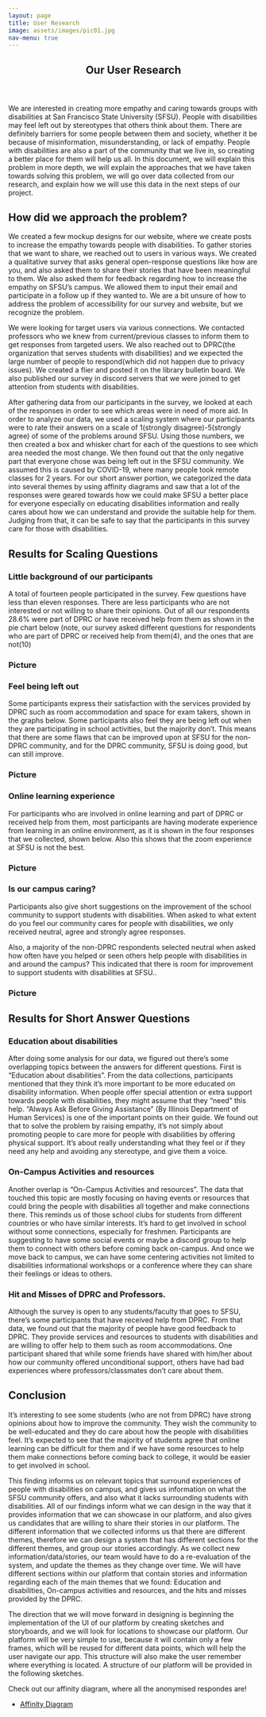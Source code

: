 ```yaml
---
layout: page
title: User Research
image: assets/images/pic01.jpg
nav-menu: true
---
```


<!-- Main -->
<div id="main" class="alt">

<!-- One -->
<section id="one">
	<div class="inner">
		<header class="major">
			<h1>Our User Research</h1>
		</header>

<!-- Content -->
<p>We are interested in creating more empathy and caring towards groups with disabilities at San Francisco State University (SFSU). People with disabilities may feel left out by stereotypes that others think about them. There are definitely barriers for some people between them and society, whether it be because of misinformation, misunderstanding, or lack of empathy. People with disabilities are also a part of the community that we live in, so creating a better place for them will help us all. In this document, we will explain this problem in more depth, we will explain  the approaches that we have taken towards solving this problem, we will go over data collected from our research, and explain how we will use this data in the next steps of our project.
</p>
		
<h2 id="content">How did we approach the problem?</h2>
<p>We created a few mockup designs for our website, where we create posts to increase the empathy towards people with disabilities. To gather stories that we want to share, we reached out to users in various ways. We created a qualitative survey that asks general open-response questions like how are you, and also asked them to share their stories that have been meaningful to them. We also asked them for feedback regarding how to increase the empathy on SFSU’s campus. We allowed them to input their email and participate in a follow up if they wanted to. We are a bit unsure of how to address the problem of accessibility for our survey and website, but we recognize the problem.</p>
	
<p>We were looking for target users via various connections. We contacted professors who we knew from current/previous classes to inform them to get responses from targeted users. We also reached out to DPRC(the organization that serves students with disabilities) and we expected the large number of people to respond(which did not happen due to privacy issues). We created a flier and posted it on the library bulletin board. We also published our survey in discord servers that we were joined to get attention from students with disabilities.</p>
		
<p>After gathering data from our participants in the survey, we looked at each of the responses in order to see which areas were in need of more aid. In order to analyze our data, we used a scaling system where our participants were to rate their answers on a scale of 1(strongly disagree)-5(strongly agree) of some of the problems around SFSU. Using those numbers, we then created a box and whisker chart for each of the questions to see which area needed the most change. We then found out that the only negative part that everyone chose was being left out in the SFSU community. We assumed this is caused by COVID-19, where many people took remote classes for 2 years. For our short answer portion, we categorized the data into several themes by using affinity diagrams and saw that a lot of the responses were geared towards how we could make SFSU a better place for everyone especially on educating disabilities information and really cares about how we can understand and provide the suitable help for them. Judging from that, it can be safe to say that the participants in this survey care for those with disabilities.</p>

		
<h2 id="content">Results for Scaling Questions</h2>
		
<div class="row">
	<div class="6u 12u$(small)">
		<h3>Little background of our participants</h3>
		<p>A total of fourteen people participated in the survey. Few questions have less than eleven responses. There are less participants who are not interested or not willing to share their opinions. Out of all our respondents 28.6% were part of DPRC or have received help from them as shown in the pie chart below (note, our survey asked different questions for respondents who are part of DPRC or received help from them(4), and the ones that are not(10)</p>
	</div>
	<div class="6u$ 12u$(small)">
		<h3>Picture</h3>
	</div>
</div>
		
<div class="row">
	<div class="6u 12u$(small)">
		<h3>Feel being left out</h3>
		<p> Some participants express their satisfaction with the services provided by DPRC such as room accommodation and space for exam takers, shown in the graphs below. Some participants also feel they are being left out when they are participating in school activities, but the majority don’t. This means that there are some flaws that can be improved upon at SFSU for the non-DPRC community, and for the DPRC community, SFSU is doing good, but can still improve.</p>
	</div>
	<div class="6u$ 12u$(small)">
		<h3>Picture</h3>
	</div>
</div>
		
<div class="row">
	<div class="6u 12u$(small)">
		<h3>Online learning experience</h3>
		<p>For participants who are involved in online learning and part of DPRC or received help from them, most participants are having moderate experience from learning in an online environment, as it is shown in the four responses that we collected, shown below. Also this shows that the zoom experience at SFSU is not the best.
</p>
	</div>
	<div class="6u$ 12u$(small)">
		<h3>Picture</h3>
	</div>
</div>
		
<div class="row">
	<div class="6u 12u$(small)">
		<h3>Is our campus caring?</h3>
		<p>Participants also give short suggestions on the improvement of the school community to support students with disabilities. When asked to what extent do you feel our community cares for people with disabilities,  we only received neutral, agree and strongly agree responses.</p>
		<p>Also, a majority of the non-DPRC respondents selected neutral when asked how often have you helped or seen others help people with disabilities in and around the campus? This indicated that there is room for improvement to support students with disabilities at SFSU.. </p>
	</div>
	<div class="6u$ 12u$(small)">
		<h3>Picture</h3>
	</div>
</div>
		
<h2 id="content">Results for Short Answer Questions</h2>

<h3>Education about disabilities</h3>
<p>After doing some analysis for our data, we figured out there’s some overlapping topics between the answers for different questions. First is “Education about disabilities”. From the data collections, participants mentioned that they think it’s more important to be more educated on disability information. When people offer special attention or extra support towards people with disabilities, they might assume that they “need” this help. “Always Ask Before Giving Assistance” (By Illinois Department of Human Services) is one of the important points on their guide. We found out that to solve the problem by raising empathy, it’s not simply about promoting people to care more for people with disabilities by offering physical support. It’s about really understanding what they feel or if they need any help and avoiding any stereotype, and give them a voice.</p>

<h3>On-Campus Activities and resources</h3>
<p>Another overlap is “On-Campus Activities and resources”. The data that touched this topic are mostly focusing on having events or resources that could bring the people with disabilities all together and make connections there. This reminds us of those school clubs for students from different countries or who have similar interests. It’s hard to get involved in school without some connections, especially for freshmen. Participants are suggesting to have some social events or maybe a discord group to help them to connect with others before coming back on-campus. And once we move back to campus, we can have some centering activities not limited to disabilities informational workshops or a conference where they can share their feelings or ideas to others.</p>

<h3>Hit and Misses of DPRC and Professors.</h3>
<p>Although the survey is open to any students/faculty that goes to SFSU, there’s some participants that have received help from DPRC. From that data, we found out that the majority of people have good feedback to DPRC. They provide services and resources to students with disabilities and are willing to offer help to them such as room accommodations. One participant shared that while some friends have shared with him/her about how our community offered unconditional support, others have had bad experiences where professors/classmates don’t care about them.</p>

<h2 id="content">Conclusion</h2>
<p>It’s interesting to see some students (who are not from DPRC) have strong opinions about how to improve the community. They wish the community to be well-educated and they do care about how the people with disabilities feel. It’s expected to see that the majority of students agree that online learning can be difficult for them and if we have some resources to help them make connections before coming back to college, it would be easier to get involved in school.</p>
<p>This finding informs us on relevant topics that surround experiences of people with disabilities on campus, and gives us information on what the SFSU community offers, and also what it lacks surrounding students with disabilities. All of our findings inform what we can design in the way that it provides information that we can showcase in our platform, and also gives us candidates that are willing to share their stories in our platform. The different information that we collected informs us that there are different themes, therefore we can design a system that has different sections for the different themes, and group our stories accordingly. As we collect new information/data/stories, our team would have to do a re-evaluation of the system, and update the themes as they change over time. We will have different sections within our platform that contain stories and information regarding each of the main themes that we found: Education and disabilities, On-campus activities and resources, and the hits and misses provided by the DPRC.</p>
<p>The direction that we will move forward in designing is beginning the implementation of the UI of our platform by creating sketches and storyboards, and we will look for locations to showcase our platform. Our platform will be very simple to use, because it will contain only a few frames, which will be reused for different data points, which will help the user navigate our app. This structure will also make the user remember where everything is located. A structure of our platform will be provided in the following sketches.</p>	

</div>
</section>
	
<section id="two">
            <div class="inner">
                <p>Check out our affinity diagram, where all the anonymised respondes are!</p>
                <ul class="actions">
                    <li><a href="[https://hlam9.github.io/CSC642-Project](https://edwin172734.invisionapp.com/freehand/CSC-842-Affinity-Diagram-Ialzwh5mB?dsid_h=774b48d6d1c3d2238e4258a05a72e5e4ca0edb95ed5b4c620f2711176f8d36b0&uid_h=c00f7d05f3ca9d02c0504ea704a92fac60b53f3d2e43d0183831eacbe9a88fef)" class="button next"  target="_blank">Affinity Diagram</a></li>
                </ul>
            </div>
</section>

</div>
